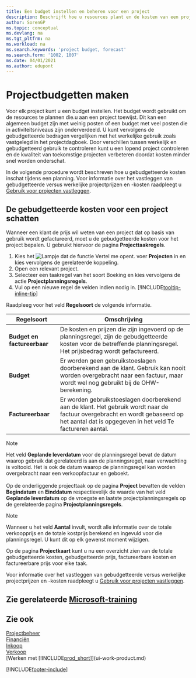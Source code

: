 ```yaml
---
title: Een budget instellen en beheren voor een project
description: Beschrijft hoe u resources plant en de kosten van een project voorspelt en beheert door een budget voor elk project in te stellen.
author: SorenGP
ms.topic: conceptual
ms.devlang: na
ms.tgt_pltfrm: na
ms.workload: na
ms.search.keywords: 'project budget, forecast'
ms.search.form: '1002, 1007'
ms.date: 04/01/2021
ms.author: edupont
---
```

# <a name="manage-job-budgets"></a><a name="manage-job-budgets"></a>Projectbudgetten maken

Voor elk project kunt u een budget instellen. Het budget wordt gebruikt om de resources te plannen die.u aan een project toewijst. Dit kan een algemeen budget zijn met weinig posten of een budget met veel posten die in activiteitsniveaus zijn onderverdeeld. U kunt vervolgens de gebudgetteerde bedragen vergelijken met het werkelijke gebruik zoals vastgelegd in het projectdagboek. Door verschillen tussen werkelijk en gebudgetteerd gebruik te controleren kunt u een lopend project controleren en de kwaliteit van toekomstige projecten verbeteren doordat kosten minder snel worden onderschat.

In de volgende procedure wordt beschreven hoe u gebudgetteerde kosten inschat tijdens een planning. Voor informatie over het vastleggen van gebudgetteerde versus werkelijke projectprijzen en -kosten raadpleegt u [Gebruik voor projecten vastleggen](projects-how-record-job-usage.md).  

## <a name="to-estimate-the-budgeted-costs-for-a-job"></a><a name="to-estimate-the-budgeted-costs-for-a-job"></a><a name="JobBudgetCosts"></a> De gebudgetteerde kosten voor een project schatten
Wanneer een klant de prijs wil weten van een project dat op basis van gebruik wordt gefactureerd, moet u de gebudgetteerde kosten voor het project bepalen. U gebruikt hiervoor de pagina **Projecttaakregels**.

1. Kies het ![Lampje dat de functie Vertel me opent.](media/ui-search/search_small.png "Vertel me wat u wilt doen") voer **Projecten** in en kies vervolgens de gerelateerde koppeling.  
2. Open een relevant project.
3. Selecteer een taakregel van het soort Boeking en kies vervolgens de actie **Projectplanningsregels**.
4. Vul op een nieuwe regel de velden indien nodig in. [!INCLUDE[tooltip-inline-tip](includes/tooltip-inline-tip_md.md)]   

Raadpleeg voor het veld **Regelsoort** de volgende informatie.  

| Regelsoort | Omschrijving |
| --- | --- |
| **Budget en factureerbaar** |De kosten en prijzen die zijn ingevoerd op de planningsregel, zijn de gebudgetteerde kosten voor de betreffende planningsregel. Het prijsbedrag wordt gefactureerd. |
| **Budget** |Er worden geen gebruikstoeslagen doorberekend aan de klant. Gebruik kan nooit worden overgebracht naar een factuur, maar wordt wel nog gebruikt bij de OHW-berekening. |
| **Factureerbaar** |Er worden gebruikstoeslagen doorberekend aan de klant. Het gebruik wordt naar de factuur overgebracht en wordt gebaseerd op het aantal dat is opgegeven in het veld Te factureren aantal. |

> [!NOTE]  
> Het veld **Geplande leverdatum** voor de planningsregel bevat de datum waarop gebruik dat gerelateerd is aan de planningsregel, naar verwachting is voltooid. Het is ook de datum waarop de planningsregel kan worden overgebracht naar een verkoopfactuur en geboekt. <br /><br /> Op de onderliggende projecttaak op de pagina **Project** bevatten de velden **Begindatum** en **Einddatum** respectievelijk de waarde van het veld **Geplande leverdatum** op de vroegste en laatste projectplanningsregels op de gerelateerde pagina **Projectplanningsregels**.

> [!NOTE]  
>   Wanneer u het veld **Aantal** invult, wordt alle informatie over de totale verkoopprijs en de totale kostprijs berekend en ingevuld voor die planningsregel. U kunt dit op elk gewenst moment wijzigen.

Op de pagina **Projectkaart** kunt u nu een overzicht zien van de totale gebudgetteerde kosten, gebudgetteerde prijs, factureerbare kosten en factureerbare prijs voor elke taak.

Voor informatie over het vastleggen van gebudgetteerde versus werkelijke projectprijzen en -kosten raadpleegt u [Gebruik voor projecten vastleggen](projects-how-record-job-usage.md).

## <a name="see-related-microsoft-training"></a><a name="see-related-microsoft-training"></a>Zie gerelateerde [Microsoft-training](/training/modules/set-up-job-planning-lines/)

## <a name="see-also"></a><a name="see-also"></a>Zie ook

[Projectbeheer](projects-manage-projects.md)  
[Financiën](finance.md)  
[Inkoop](purchasing-manage-purchasing.md)  
[Verkoop](sales-manage-sales.md)  
[Werken met [!INCLUDE[prod_short](includes/prod_short.md)]](ui-work-product.md)  


[!INCLUDE[footer-include](includes/footer-banner.md)]
